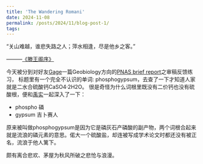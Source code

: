 ```yaml
---
title: 'The Wandering Romani'
date: 2024-11-08
permalink: /posts/2024/11/blog-post-1/
tags:
---
```


“关山难越，谁悲失路之人；萍水相逢，尽是他乡之客。”

———[《滕王阁序》](https://zh.wikisource.org/zh-hans/%E6%BB%95%E7%8E%8B%E9%96%A3%E5%BA%8F)

今天被分到对好友[Gage](https://www.gagecoon.work/)一篇Geobiology方向的[PNAS brief report](https://www.pnas.org/pb-assets/authors/ifora-1725915511563.pdf)之审稿反馈练习，
标题里有一个完全不认识的单词: phosphogypsum，去查了一下才知道人家就是二水合硫酸钙CaSO4·2H2O。
很是奇怪为什么词根里既没有二价钙也没有硫酸根，便和[禹实](https://www.linkedin.com/in/yushi-xia-9720402ab)一起深入了一下：

- phospho 磷
- gypsum 吉卜赛人

原来被叫做phosphogypsum是因为它是磷灰石产磷酸的副产物，两个词根合起来就是流浪的磷元素的意思。偌大一个硫酸盐，却连被写成学术论文时都还没有被正名，流浪于他人篱下。

颇有离合悲欢、茅屋为秋风所破之悲怆与浪漫。

